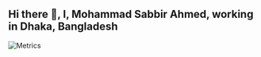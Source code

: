

<!--CV Download button-->

 ## Hi there 👋, I, Mohammad Sabbir Ahmed, working in Dhaka, Bangladesh




<div align="left"> 
 <!--Add virtual judge badges-->
</div>
  

<!--Tutorial: https://www.sitepoint.com/github-profile-readme/-->


![Metrics](https://metrics.lecoq.io/Mohammad-Sabbir-Ahmed?template=classic&isocalendar=1&languages=1&people=1&calendar=1&achievements=1&introduction=1&leetcode=1&code=1&notable=1&activity=1&traffic=1&base=header%2C%20activity%2C%20community%2C%20repositories%2C%20metadata&base.indepth=false&base.hireable=false&base.skip=false&isocalendar=false&isocalendar.duration=half-year&languages=false&languages.limit=15&languages.threshold=0%25&languages.other=false&languages.colors=github&languages.sections=most-used&languages.indepth=false&languages.analysis.timeout=15&languages.categories=markup%2C%20programming&languages.recent.categories=markup%2C%20programming&languages.recent.load=300&languages.recent.days=14&people=false&people.limit=24&people.identicons=false&people.identicons.hide=false&people.size=28&people.types=followers%2C%20following&people.shuffle=false&introduction=false&introduction.title=true&calendar=false&calendar.limit=1&achievements=false&achievements.threshold=C&achievements.secrets=true&achievements.display=detailed&achievements.limit=0&notable=false&notable.from=organization&notable.repositories=false&notable.indepth=false&notable.types=commit&notable.self=false&activity=false&activity.limit=5&activity.load=300&activity.days=14&activity.visibility=all&activity.timestamps=false&activity.filter=all&traffic=false&code=false&code.lines=12&code.load=400&code.days=3&code.visibility=public&leetcode=false&leetcode.user=._Black_Panther_.login&leetcode.sections=solved&leetcode.limit.skills=10&leetcode.limit.recent=2&config.timezone=Asia%2FDhaka)
